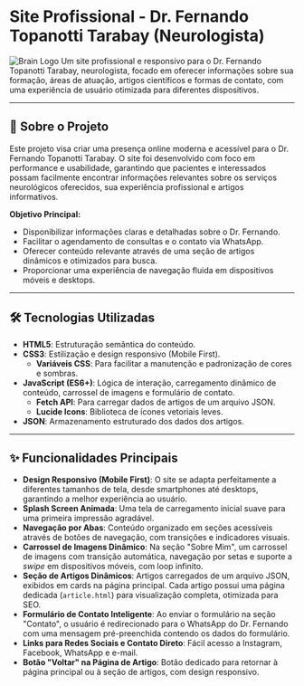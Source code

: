 # Site Profissional - Dr. Fernando Topanotti Tarabay (Neurologista)

![Brain Logo](https://raw.githubusercontent.com/aztral7865/demo/main/imagens/ftFernando.png) Um site profissional e responsivo para o Dr. Fernando Topanotti Tarabay, neurologista, focado em oferecer informações sobre sua formação, áreas de atuação, artigos científicos e formas de contato, com uma experiência de usuário otimizada para diferentes dispositivos.

---

## 🌟 Sobre o Projeto

Este projeto visa criar uma presença online moderna e acessível para o Dr. Fernando Topanotti Tarabay. O site foi desenvolvido com foco em performance e usabilidade, garantindo que pacientes e interessados possam facilmente encontrar informações relevantes sobre os serviços neurológicos oferecidos, sua experiência profissional e artigos informativos.

**Objetivo Principal:**
* Disponibilizar informações claras e detalhadas sobre o Dr. Fernando.
* Facilitar o agendamento de consultas e o contato via WhatsApp.
* Oferecer conteúdo relevante através de uma seção de artigos dinâmicos e otimizados para busca.
* Proporcionar uma experiência de navegação fluida em dispositivos móveis e desktops.

---

## 🛠️ Tecnologias Utilizadas

* **HTML5**: Estruturação semântica do conteúdo.
* **CSS3**: Estilização e design responsivo (Mobile First).
    * **Variáveis CSS**: Para facilitar a manutenção e padronização de cores e sombras.
* **JavaScript (ES6+)**: Lógica de interação, carregamento dinâmico de conteúdo, carrossel de imagens e formulário de contato.
    * **Fetch API**: Para carregar dados de artigos de um arquivo JSON.
    * **Lucide Icons**: Biblioteca de ícones vetoriais leves.
* **JSON**: Armazenamento estruturado dos dados dos artigos.

---

## ✨ Funcionalidades Principais

* **Design Responsivo (Mobile First)**: O site se adapta perfeitamente a diferentes tamanhos de tela, desde smartphones até desktops, garantindo a melhor experiência ao usuário.
* **Splash Screen Animada**: Uma tela de carregamento inicial suave para uma primeira impressão agradável.
* **Navegação por Abas**: Conteúdo organizado em seções acessíveis através de botões de navegação, com transições e indicadores visuais.
* **Carrossel de Imagens Dinâmico**: Na seção "Sobre Mim", um carrossel de imagens com transição automática, navegação por setas e suporte a *swipe* em dispositivos móveis, com loop infinito.
* **Seção de Artigos Dinâmicos**: Artigos carregados de um arquivo JSON, exibidos em cards na página principal. Cada artigo possui uma página dedicada (`article.html`) para visualização completa, otimizada para SEO.
* **Formulário de Contato Inteligente**: Ao enviar o formulário na seção "Contato", o usuário é redirecionado para o WhatsApp do Dr. Fernando com uma mensagem pré-preenchida contendo os dados do formulário.
* **Links para Redes Sociais e Contato Direto**: Fácil acesso a Instagram, Facebook, WhatsApp e e-mail.
* **Botão "Voltar" na Página de Artigo**: Botão dedicado para retornar à página principal ou à seção de artigos, com design responsivo.
